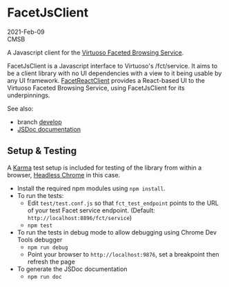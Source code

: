 # FacetJsClient

2021-Feb-09  
CMSB

A Javascript client for the [Virtuoso Faceted Browsing Service](http://vos.openlinksw.com/owiki/wiki/VOS/VirtuosoFacetsWebService).

FacetJsClient is a Javascript interface to Virtuoso's /fct/service. It aims to be a client library with no UI dependencies with a view to it being usable by any UI framework. [FacetReactClient](https://github.com/OpenLinkSoftware/FacetReactClient) provides a React-based UI to the Virtuoso Faceted Browsing Service, using FacetJsClient for its underpinnings.

See also:

  * branch [develop](https://github.com/OpenLinkSoftware/FacetJsClient/tree/develop)
  * [JSDoc documentation](https://www.openlinksw.com/DAV/Public/FacetJsClient/doc/index.html)

## Setup & Testing
A [Karma](https://karma-runner.github.io/3.0/index.html) test setup is included for testing of the library from within a browser, [Headless Chrome](https://developers.google.com/web/updates/2017/06/headless-karma-mocha-chai) in this case.

* Install the required npm modules using `npm install`.
* To run the tests:
  * Edit `test/test.conf.js` so that `fct_test_endpoint` points to the URL of your test Facet service endpoint. (Default: `http://localhost:8896/fct/service`)
  * `npm test`
* To run the tests in debug mode to allow debugging using Chrome Dev Tools debugger
  * `npm run debug`
  * Point your browser to `http://localhost:9876`, set a breakpoint then refresh the page
* To generate the JSDoc documentation
  * `npm run doc`

